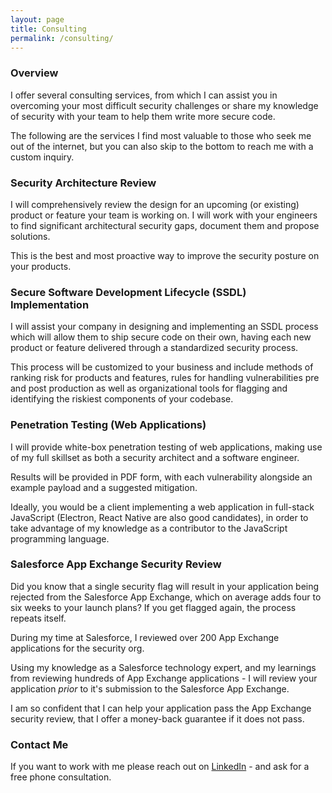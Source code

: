 ```yaml
---
layout: page
title: Consulting
permalink: /consulting/
---
```


### Overview
I offer several consulting services, from which I can assist you in overcoming your most difficult security challenges 
or share my knowledge of security with your team to help them write more secure code. 

The following are the services I find most valuable to those who seek me out of the internet, but you can also skip to the 
bottom to reach me with a custom inquiry. 

### Security Architecture Review
I will comprehensively review the design for an upcoming (or existing) product or feature your team is working on. I will work with your 
engineers to find significant architectural security gaps, document them and propose solutions. 

This is the best and most proactive way to improve the security posture on your products. 

### Secure Software Development Lifecycle (SSDL) Implementation
I will assist your company in designing and implementing an SSDL process which will allow them to ship secure code on their own,
having each new product or feature delivered through a standardized security process.

This process will be customized to your business and include methods of ranking risk for products and features, rules for handling 
vulnerabilities pre and post production as well as organizational tools for flagging and identifying the riskiest components 
of your codebase.

### Penetration Testing (Web Applications)
I will provide white-box penetration testing of web applications, making use of my full skillset as both a security architect and a software engineer. 

Results will be provided in PDF form, with each vulnerability alongside an example payload and a suggested mitigation. 

Ideally, you would be a client implementing a web application in full-stack JavaScript (Electron, React Native are also good candidates), in order to take advantage of my knowledge as a contributor to the JavaScript programming language. 

### Salesforce App Exchange Security Review 
Did you know that a single security flag will result in your application being rejected from the Salesforce App Exchange, which on average adds four to six weeks to your launch plans? If you get flagged again, the process repeats itself. 

During my time at Salesforce, I reviewed over 200 App Exchange applications for the security org.

Using my knowledge as a Salesforce technology expert, and my learnings from reviewing hundreds of App Exchange applications - I will review your application *prior* to it's submission to the Salesforce App Exchange. 

I am so confident that I can help your application pass the App Exchange security review, that I offer a money-back guarantee if it does not pass. 

### Contact Me 
If you want to work with me please reach out on [LinkedIn](https://www.linkedin.com/in/and1hof) - and ask for a free phone consultation. 
